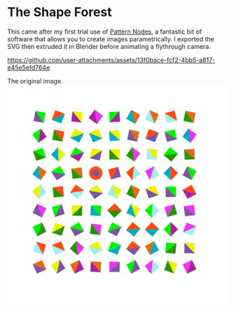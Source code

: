 # The Shape Forest

This came after my first trial use of [Pattern Nodes](https://www.lostminds.com/patternodes3/), a fantastic bit of software that allows you to create images parametrically. I exported the SVG then extruded it in Blender before animating a flythrough camera.  

https://github.com/user-attachments/assets/13f0bace-fcf2-4bb5-a817-e45e5efd764e

The original image.
![](./src/rotate-cubes.svg)

